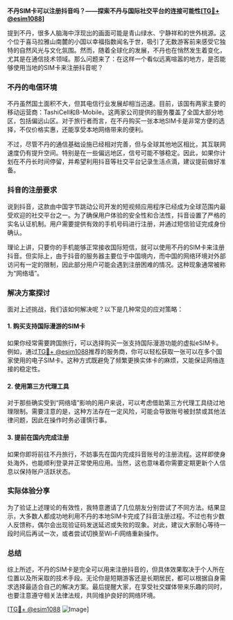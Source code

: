**不丹SIM卡可以注册抖音吗？——探索不丹与国际社交平台的连接可能性[[TG💪+ @esim1088](https://t.me/s/esim1088)]**

提到不丹，很多人脑海中浮现出的画面可能是青山绿水、宁静祥和的世外桃源。这个位于喜马拉雅山南麓的小国以幸福指数闻名于世，吸引了无数游客前来感受它独特的自然风光与文化氛围。然而，随着全球化的发展，不丹也在悄然发生着变化，尤其是在通信技术领域。那么问题来了：在这样一个看似远离喧嚣的地方，是否能够使用当地的SIM卡来注册抖音呢？

### 不丹的电信环境

不丹虽然国土面积不大，但其电信行业发展却相当迅速。目前，该国有两家主要的移动运营商：TashiCell和B-Mobile。这两家公司提供的服务覆盖了全国大部分地区，包括偏远山区。对于旅行者而言，在不丹购买一张本地SIM卡是非常方便的选择，不仅价格实惠，还能享受本地网络带来的便利。

不过，尽管不丹的通信基础设施已经相对完善，但与全球其他地区相比，其互联网速度仍有提升空间。特别是在一些偏远地区，信号可能不够稳定。因此，如果你计划在不丹长时间停留，并希望利用抖音等社交平台记录生活点滴，建议提前做好准备。

### 抖音的注册要求

说到抖音，这款由中国字节跳动公司开发的短视频应用程序已经成为全球范围内最受欢迎的社交平台之一。为了确保用户体验的安全性和合法性，抖音设置了严格的实名认证机制。用户需要提供有效的手机号码进行注册，并通过短信验证完成身份确认。

理论上讲，只要你的手机能够正常接收国际短信，就可以使用不丹的SIM卡来注册抖音。但实际上，由于抖音的服务器主要位于中国境内，而中国的网络环境对外部访问有一定的限制，因此部分用户可能会遇到注册困难的情况。这种现象通常被称为“网络墙”。

### 解决方案探讨

面对上述挑战，我们该如何解决呢？以下是几种常见的应对策略：

#### 1. 购买支持国际漫游的SIM卡
如果你经常需要跨国旅行，可以选择购买一张支持国际漫游功能的虚拟eSIM卡。例如，通过[TG💪+ @esim1088](https://t.me/s/esim1088)推荐的服务商，你可以轻松获取一张可以在多个国家使用的电子SIM卡。这种方式既避免了频繁更换实体卡的麻烦，又能保证网络连接的稳定性。

#### 2. 使用第三方代理工具
对于那些确实受到“网络墙”影响的用户来说，可以考虑借助第三方代理工具绕过地理限制。需要注意的是，这种方法存在一定风险，可能会导致账号被封禁或其他法律问题，因此在操作时务必谨慎行事。

#### 3. 提前在国内完成注册
如果你即将前往不丹旅行，不妨事先在国内完成抖音账号的注册流程。这样即使身处海外，也能顺利登录并正常使用应用。当然，这也意味着你需要定期更新个人信息以保持账户活跃状态。

### 实际体验分享

为了验证上述理论的有效性，我特意邀请了几位朋友分别尝试了不同方法。结果显示，大多数人都成功地利用不丹的本地SIM卡完成了抖音注册过程。不过也有少数人反馈称，偶尔会出现验证码发送延迟或失败的现象。对此，建议大家耐心等待一段时间后再试一次，或者尝试切换至Wi-Fi网络重新操作。

### 总结

综上所述，不丹的SIM卡是完全可以用来注册抖音的，但具体效果取决于个人所在位置以及所采取的技术手段。无论你是短期游客还是长期居民，都可以根据自身需求选择最适合自己的解决方案。最后提醒大家，在享受社交媒体带来乐趣的同时，也要注意遵守相关法律法规，共同维护良好的网络环境。

[[TG💪+ @esim1088](https://t.me/s/esim1088) ![Image](https://i.postimg.cc/4NQfJmqS/Snipaste-2025-05-13-00-14-12.png)]